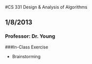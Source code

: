 #CS 331 Design & Analysis of Algorithms
## 1/8/2013
### Professor: Dr. Young

###In-Class Exercise
- Brainstorming 

